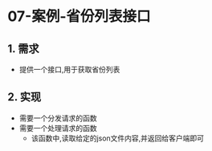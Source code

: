 # 07-案例-省份列表接口

## 1. 需求

- 提供一个接口,用于获取省份列表

## 2. 实现

- 需要一个分发请求的函数
- 需要一个处理请求的函数
  - 该函数中,读取给定的json文件内容,并返回给客户端即可